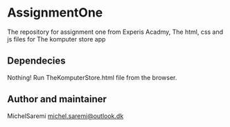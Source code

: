 # AssignmentOne

The repository for assignment one from Experis Acadmy, 
The html, css and js files for The komputer store app

## Dependecies
Nothing! 
Run TheKomputerStore.html file from the browser.

## Author and maintainer
MichelSaremi
michel.saremi@outlook.dk